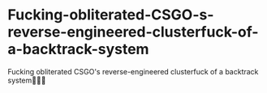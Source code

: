 # Fucking-obliterated-CSGO-s-reverse-engineered-clusterfuck-of-a-backtrack-system
Fucking obliterated CSGO's reverse-engineered clusterfuck of a backtrack system🤬💥👾
